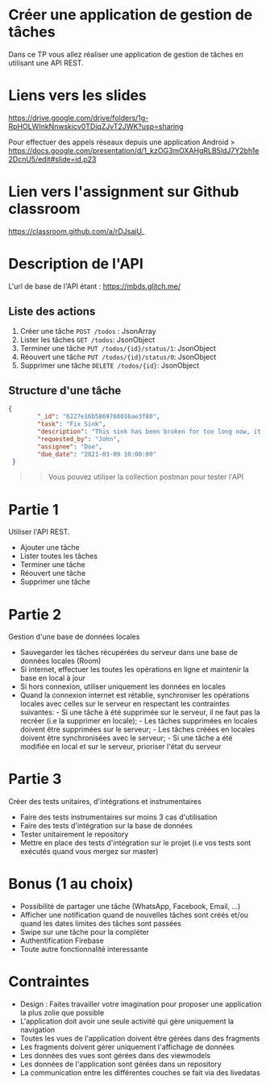 # Créer une application de gestion de tâches 
Dans ce TP vous allez réaliser une application de gestion de tâches en utilisant une API REST. 

# Liens vers les slides 
https://drive.google.com/drive/folders/1g-RpHOLWInkNnwskicv0TDiqZJvT2JWK?usp=sharing


Pour effectuer des appels réseaux depuis une application Android > https://docs.google.com/presentation/d/1_kzOG3mOXAHgRLB5ldJ7Y2bh1e2DcnU5/edit#slide=id.p23

# Lien vers l'assignment sur Github classroom
https://classroom.github.com/a/rDJsajU_

# Description de l'API
L'url de base de l'API étant : https://mbds.glitch.me/

## Liste des actions 
1. Créer une tâche `POST /todos` : JsonArray
2. Lister les tâches `GET /todos`: JsonObject
3. Terminer une tâche `PUT /todos/{id}/status/1`: JsonObject
4. Réouvert une tâche `PUT /todos/{id}/status/0`: JsonObject
5. Supprimer une tâche `DELETE /todos/{id}`: JsonObject

## Structure d'une tâche 
```json
{
        "_id": "6227e16b5869760016ae3f80",
        "task": "Fix Sink",
        "description": "This sink has been broken for too long now, it's time to fix it",
        "requested_by": "John",
        "assignee": "Doe",
        "due_date": "2021-03-09 10:00:00"
 }
```
>> Vous pouvez utiliser la collection postman pour tester l'API
# Partie 1
Utiliser l'API REST.
  - Ajouter une tâche
  - Lister toutes les tâches
  - Terminer une tâche
  - Réouvert une tâche
  - Supprimer une tâche

# Partie 2
Gestion d'une base de données locales
- Sauvegarder les tâches récupérées du serveur dans une base de données locales (Room)
- Si internet, effectuer les toutes les opérations en ligne et maintenir la base en local à jour 
- Si hors connexion, utiliser uniquement les données en locales
- Quand la connexion internet est rétablie, synchroniser les opérations locales avec celles sur le serveur en respectant les contraintes suivantes: 
        - Si une tâche à été supprimée sur le serveur, il ne faut pas la recréer (i.e la supprimer en locale); 
        - Les tâches supprimées en locales doivent être supprimées sur le serveur;
        - Les tâches créées en locales doivent être synchronisées avec le serveur;
        - Si une tâche a été modifiée en local et sur le serveur, prioriser l'état du serveur

# Partie 3
Créer des tests unitaires, d'intégrations et instrumentaires
- Faire des tests instrumentaires sur moins 3 cas d'utilisation
- Faire des tests d'intégration sur la base de données
- Tester unitairement le repository
- Mettre en place des tests d'intégration sur le projet (i.e vos tests sont exécutés quand vous mergez sur master)

# Bonus (1 au choix)
- Possibilité de partager une tâche (WhatsApp, Facebook, Email, ...)
- Afficher une notification quand de nouvelles tâches sont créés et/ou quand les dates limites des tâches sont passées
- Swipe sur une tâche pour la compléter
- Authentification Firebase
- Toute autre fonctionnalité interessante

# Contraintes
- Design : Faites travailler votre imagination pour proposer une application la plus zolie que possible
- L'application doit avoir une seule activité qui gère uniquement la navigation
- Toutes les vues de l'application doivent être gérées dans des fragments
- Les fragments doivent gérer uniquement l'affichage de données
- Les données des vues sont gérées dans des viewmodels
- Les données de l'application sont gérées dans un repository
- La communication entre les différentes couches se fait via des livedatas
